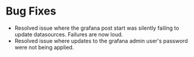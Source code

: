 # Bug Fixes

- Resolved issue where the grafana post start was silently failing to update datasources.
  Failures are now loud.
- Resolved issue where updates to the grafana admin user's password were not being applied.
